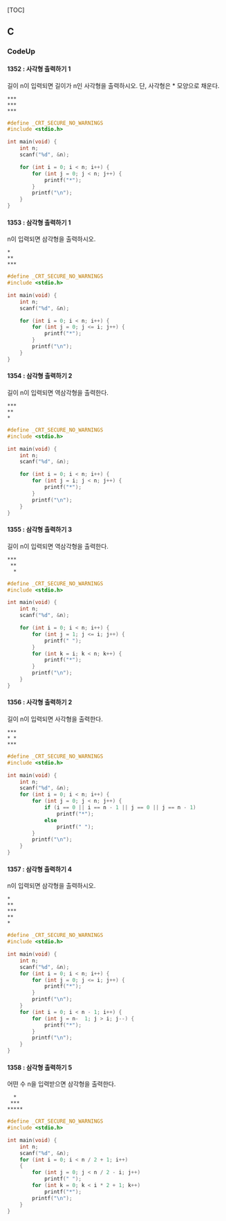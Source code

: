 [TOC]

## C

### CodeUp

#### 1352 : 사각형 출력하기 1

길이 n이 입력되면 길이가 n인 사각형을 출력하시오. 단, 사각형은 * 모양으로 채운다.

```
***
***
***
```

``` c
#define _CRT_SECURE_NO_WARNINGS
#include <stdio.h>

int main(void) {
	int n;
	scanf("%d", &n);

	for (int i = 0; i < n; i++) {
		for (int j = 0; j < n; j++) {
			printf("*");
		}
		printf("\n");
	}
}
```

#### 1353 : 삼각형 출력하기 1

n이 입력되면 삼각형을 출력하시오.

```
*
**
***
```

``` c
#define _CRT_SECURE_NO_WARNINGS
#include <stdio.h>

int main(void) {
	int n;
	scanf("%d", &n);

	for (int i = 0; i < n; i++) {
		for (int j = 0; j <= i; j++) {
			printf("*");
		}
		printf("\n");
	}
}
```

#### 1354 : 삼각형 출력하기 2

길이 n이 입력되면 역삼각형을 출력한다.

```
***
**
*
```

``` c
#define _CRT_SECURE_NO_WARNINGS
#include <stdio.h>

int main(void) {
	int n;
	scanf("%d", &n);

	for (int i = 0; i < n; i++) {
		for (int j = i; j < n; j++) {
			printf("*");
		}
		printf("\n");
	}
}
```

#### 1355 : 삼각형 출력하기 3

길이 n이 입력되면 역삼각형을 출력한다.

```
***
 **
  *
```

``` c
#define _CRT_SECURE_NO_WARNINGS
#include <stdio.h>

int main(void) {
	int n;
	scanf("%d", &n);

	for (int i = 0; i < n; i++) {
		for (int j = 1; j <= i; j++) {
			printf(" ");
		}
		for (int k = i; k < n; k++) {
			printf("*");
		}
		printf("\n");
	}
}
```

#### 1356 : 사각형 출력하기 2

길이 n이 입력되면 사각형을 출력한다.

```
***
* *
***
```

``` c
#define _CRT_SECURE_NO_WARNINGS
#include <stdio.h>

int main(void) {
	int n;
	scanf("%d", &n);
	for (int i = 0; i < n; i++) {
		for (int j = 0; j < n; j++) {
			if (i == 0 || i == n - 1 || j == 0 || j == n - 1)
				printf("*");
			else
				printf(" ");
		}
		printf("\n");
	}
}
```

#### 1357 : 삼각형 출력하기 4

n이 입력되면 삼각형을 출력하시오.

```
*
**
***
**
*
```

``` c
#define _CRT_SECURE_NO_WARNINGS
#include <stdio.h>

int main(void) {
	int n;
	scanf("%d", &n);
	for (int i = 0; i < n; i++) {
		for (int j = 0; j <= i; j++) {
			printf("*");
		}
		printf("\n");
	}
	for (int i = 0; i < n - 1; i++) {
		for (int j = n-  1; j > i; j--) {
			printf("*");
		}
		printf("\n");
	}
}
```

#### 1358 : 삼각형 출력하기 5

어떤 수 n을 입력받으면 삼각형을 출력한다.

```
  *
 ***
*****
```

``` c
#define _CRT_SECURE_NO_WARNINGS
#include <stdio.h>

int main(void) {
	int n;
	scanf("%d", &n);
	for (int i = 0; i < n / 2 + 1; i++)
	{
		for (int j = 0; j < n / 2 - i; j++)
			printf(" ");
		for (int k = 0; k < i * 2 + 1; k++)
			printf("*");
		printf("\n");
	}
}
```